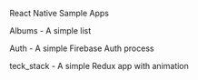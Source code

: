 React Native Sample Apps

Albums - A simple list

Auth - A simple Firebase Auth process

teck_stack - A simple Redux app with animation
